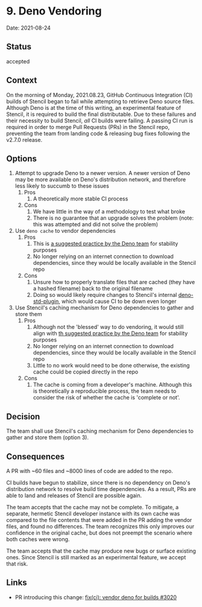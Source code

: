 # 9. Deno Vendoring

Date: 2021-08-24

## Status

accepted

## Context

On the morning of Monday, 2021.08.23, GitHub Continuous Integration (CI) builds of Stencil began to fail while
attempting to retrieve Deno source files. Although Deno is at the time of this writing, an experimental feature of
Stencil, it is required to build the final distributable. Due to these failures and their necessity to build Stencil, 
_all_ CI builds were failing. A passing CI run is required in order to merge Pull Requests (PRs) in the Stencil repo,
preventing the team from landing code & releasing bug fixes following the v2.7.0 release.

## Options

1. Attempt to upgrade Deno to a newer version. A newer version of Deno may be more available on Deno's distribution
   network, and therefore less likely to succumb to these issues
   1. Pros
      1. A theoretically more stable CI process
   2. Cons
      1. We have little in the way of a methodology to test what broke
      2. There is no guarantee that an upgrade solves the problem (note: this was attempted and did not solve the problem)
2. Use `deno cache` to vendor dependencies
   1. Pros
      1. This is [a suggested practice by the Deno team](https://deno.land/manual@v1.13.2/linking_to_external_code#but-what-if-the-host-of-the-url-goes-down-the-source-won#39t-be-available)
         for stability purposes
      2. No longer relying on an internet connection to download dependencies, since they would be locally available
         in the Stencil repo
   2. Cons
      1. Unsure how to properly translate files that are cached (they have a hashed filename) back to the original
         filename
      2. Doing so would likely require changes to Stencil's internal [deno-std-plugin](https://github.com/ionic-team/stencil/blob/925d4e924264df424c3519f4c0a91b22356a2ea6/scripts/bundles/plugins/deno-std-plugin.ts#L8),
         which would cause CI to be down even longer
3. Use Stencil's caching mechanism for Deno dependencies to gather and store them
   1. Pros
      1. Although not the 'blessed' way to do vendoring, it would still align with [th suggested practice by the Deno team](https://deno.land/manual@v1.13.2/linking_to_external_code#but-what-if-the-host-of-the-url-goes-down-the-source-won#39t-be-available)
         for stability purposes
      2. No longer relying on an internet connection to download dependencies, since they would be locally available
         in the Stencil repo
      3. Little to no work would need to be done otherwise, the existing cache could be copied directly in the repo
   2. Cons
      1. The cache is coming from a developer's machine. Although this is theoretically a reproducible process, the
         team needs to consider the risk of whether the cache is 'complete or not'.

## Decision

The team shall use Stencil's caching mechanism for Deno dependencies to gather and store them (option 3).

## Consequences

A PR with ~60 files and ~8000 lines of code are added to the repo.

CI builds have begun to stabilize, since there is no dependency on Deno's distribution network to resolve build time
dependencies. As a result, PRs are able to land and releases of Stencil are possible again.

The team accepts that the cache may not be complete. To mitigate, a separate, hermetic Stencil developer instance with
its own cache was compared to the file contents that were added in the PR adding the vendor files, and found no
differences. The team recognizes this only improves our confidence in the original cache, but does not preempt the
scenario where both caches were wrong.

The team accepts that the cache may produce new bugs or surface existing ones. Since Stencil is still marked as an
experimental feature, we accept that risk.

## Links

- PR introducing this change: [fix(ci): vendor deno for builds #3020](https://github.com/ionic-team/stencil/pull/3020)